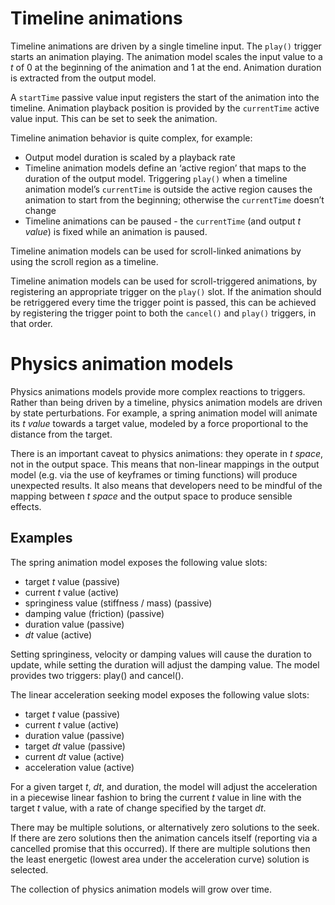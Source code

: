 # Timeline animations
Timeline animations are driven by a single timeline input. The `play()` trigger starts an animation playing. The animation model scales the input value to a *t* of 0 at the beginning of the animation and 1 at the end. Animation duration is extracted from the output model.

A `startTime` passive value input registers the start of the animation into the timeline. Animation playback position is provided by the `currentTime` active value input. This can be set to seek the animation.

Timeline animation behavior is quite complex, for example:
- Output model duration is scaled by a playback rate
- Timeline animation models define an ‘active region’ that maps to the duration of the output model. Triggering `play()` when a timeline animation model’s `currentTime` is outside the active region causes the animation to start from the beginning; otherwise the `currentTime` doesn’t change
- Timeline animations can be paused - the `currentTime` (and output *t value*) is fixed while an animation is paused.

Timeline animation models can be used for scroll-linked animations by using the scroll region as a timeline.

Timeline animation models can be used for scroll-triggered animations, by registering an appropriate trigger on the `play()` slot. If the animation should be retriggered every time the trigger point is passed, this can be achieved by registering the trigger point to both the `cancel()` and `play()` triggers, in that order.

# Physics animation models  
Physics animations models provide more complex reactions to triggers.  Rather than being driven by a timeline, physics animation models are driven by state perturbations. For example, a spring animation model will animate its *t value* towards a target value, modeled by a force proportional to the distance from the target.

There is an important caveat to physics animations: they operate in *t space*, not in the output space. This means that non-linear mappings in the output model (e.g. via the use of keyframes or timing functions) will produce unexpected results. It also means that developers need to be mindful of the mapping between *t space* and the output space to produce sensible effects.

## Examples
The spring animation model exposes the following value slots:
- target *t* value (passive)
- current *t* value (active)
- springiness value (stiffness / mass) (passive)
- damping value (friction) (passive)
- duration value (passive)
- *dt* value (active)

Setting springiness, velocity or damping values will cause the duration to update, while setting the duration will adjust the damping value. The model provides two triggers: play() and cancel().

The linear acceleration seeking model exposes the following value slots:
- target *t* value (passive)
- current *t* value (active)
- duration value (passive)
- target *dt* value (passive)
- current *dt* value (active)
- acceleration value (active)

For a given target *t*, *dt*, and duration, the model will adjust the acceleration in a piecewise linear fashion to bring the current *t* value in line with the target *t* value, with a rate of change specified by the target *dt*.

There may be multiple solutions, or alternatively zero solutions to the seek. If there are zero solutions then the animation cancels itself (reporting via a cancelled promise that this occurred). If there are multiple solutions then the least energetic (lowest area under the acceleration curve) solution is selected.

The collection of physics animation models will grow over time.
